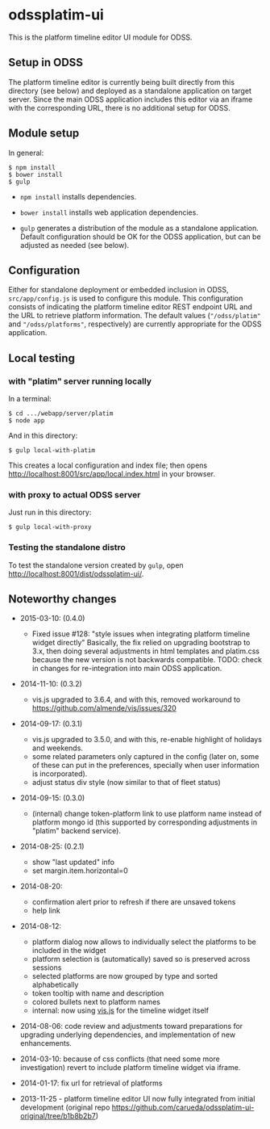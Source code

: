 odssplatim-ui
=============

This is the platform timeline editor UI module for ODSS.

## Setup in ODSS ##

The platform timeline editor is currently being built directly from this
directory (see below) and deployed as a standalone application on target server.
Since the main ODSS application includes this editor via an iframe with
the corresponding URL, there is no additional setup for ODSS. 


## Module setup ##

In general:

```shell
$ npm install
$ bower install
$ gulp
```

- `npm install` installs dependencies.

- `bower install` installs web application dependencies.

- `gulp` generates a distribution of the module as a standalone application.
Default configuration should be OK for the ODSS application, but can be adjusted
as needed (see below).

## Configuration ##

Either for standalone deployment or embedded inclusion in ODSS, `src/app/config.js`
is used to configure this module. This configuration consists of indicating the
platform timeline editor REST endpoint URL and the URL to retrieve platform information.
The default values (`"/odss/platim"` and `"/odss/platforms"`, respectively)
are currently appropriate for the ODSS application.


## Local testing ##

### with "platim" server running locally

In a terminal:

```shell
$ cd .../webapp/server/platim
$ node app
```

And in this directory:
```shell
$ gulp local-with-platim
```
This creates a local configuration and index file; then opens 
[http://localhost:8001/src/app/local.index.html](http://localhost:8001/src/app/local.index.html)
in your browser.

### with proxy to actual ODSS server

Just run in this directory:
```shell
$ gulp local-with-proxy
```

### Testing the standalone distro

To test the standalone version created by `gulp`,
open [http://localhost:8001/dist/odssplatim-ui/](http://localhost:8001/dist/odssplatim-ui/).


## Noteworthy changes ##

- 2015-03-10: (0.4.0)
  - Fixed issue #128: "style issues when integrating platform timeline widget directly"
    Basically, the fix relied on upgrading bootstrap to 3.x, then doing several adjustments in 
    html templates and platim.css because the new version is not backwards compatible.
    TODO: check in changes for re-integration into main ODSS application.     
  
- 2014-11-10: (0.3.2)
  - vis.js upgraded to 3.6.4, and with this, removed workaround to https://github.com/almende/vis/issues/320

- 2014-09-17: (0.3.1)
  - vis.js upgraded to 3.5.0, and with this, re-enable highlight of holidays and weekends.
  - some related parameters only captured in the config (later on, some of these can put 
    in the preferences, specially when user information is incorporated).
  - adjust status div style (now similar to that of fleet status) 
  
- 2014-09-15: (0.3.0)
  - (internal) change token-platform link to use platform name instead of platform mongo id
    (this supported by corresponding adjustments in "platim" backend service).
  
- 2014-08-25: (0.2.1)
  - show "last updated" info
  - set margin.item.horizontal=0
  
- 2014-08-20:
  - confirmation alert prior to refresh if there are unsaved tokens
  - help link  
  
- 2014-08-12: 
  - platform dialog now allows to individually select the platforms to be included in the widget 
  - platform selection is (automatically) saved so is preserved across sessions
  - selected platforms are now grouped by type and sorted alphabetically
  - token tooltip with name and description
  - colored bullets next to platform names
  - internal: now using [vis.js](http://visjs.org) for the timeline widget itself

- 2014-08-06: code review and adjustments toward preparations for upgrading
underlying dependencies, and implementation of new enhancements.

- 2014-03-10: because of css conflicts (that need some more investigation) revert to include
platform timeline widget via iframe.

- 2014-01-17: fix url for retrieval of platforms

- 2013-11-25 - platform timeline editor UI now fully integrated from initial development
  (original repo https://github.com/carueda/odssplatim-ui-original/tree/b1b8b2b7)
